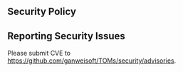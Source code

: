 ## Security Policy

## Reporting Security Issues

Please submit CVE to https://github.com/ganweisoft/TOMs/security/advisories.
